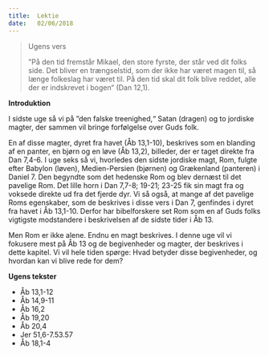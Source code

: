 ```yaml
---
title:  Lektie
date:   02/06/2018
---
```


> <p>Ugens vers</p>
>”På den tid fremstår Mikael, den store fyrste, der står ved dit folks side. Det bliver en trængselstid, som der ikke har været magen til, så længe folkeslag har været til. På den tid skal dit folk blive reddet, alle der er indskrevet i bogen“ (Dan 12,1).

**Introduktion**

I sidste uge så vi på ”den falske treenighed,“ Satan (dragen) og to jordiske magter, der sammen vil bringe forfølgelse over Guds folk.

En af disse magter, dyret fra havet (Åb 13,1-10), beskrives som en blanding af en panter, en bjørn og en løve (Åb 13,2), billeder, der er taget direkte fra Dan 7,4-6. I uge seks så vi, hvorledes den sidste jordiske magt, Rom, fulgte efter Babylon (løven), Medien-Persien (bjørnen) og Grækenland (panteren) i Daniel 7. Den begyndte som det hedenske Rom og blev dernæst til det pavelige Rom. Det lille horn i Dan 7,7-8; 19-21; 23-25 fik sin magt fra og voksede direkte ud fra det fjerde dyr. Vi så også, at mange af det pavelige Roms egenskaber, som de beskrives i disse vers i Dan 7, genfindes i dyret fra havet i Åb 13,1-10. Derfor har bibelforskere set Rom som en af Guds folks vigtigste modstandere i beskrivelsen af de sidste tider i Åb  13.

Men Rom er ikke alene. Endnu en magt beskrives. I denne uge vil vi fokusere mest på Åb 13 og de begivenheder og magter, der beskrives i dette kapitel. Vi vil hele tiden spørge: Hvad betyder disse begivenheder, og hvordan kan vi blive rede for dem?


**Ugens tekster**

*	Åb 13,1-12
* Åb 14,9-11
* Åb 16,2
* Åb 19,20
* Åb 20,4
*	Jer 51,6-7.53.57
*	Åb 18,1-4
